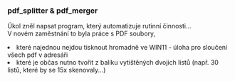 ### pdf_splitter & pdf_merger
Úkol zněl napsat program, který automatizuje rutinní činnosti... <br>
V novém zaměstnání to byla práce s PDF soubory,
<li> které najednou nejdou tisknout hromadně ve WIN11 - úloha pro sloučení všech pdf v adresáři </li>
<li> které je občas nutno tvořit z balíku vytištěných dvojich listů (např. 30 listů, které by se 15x skenovaly...) </li>

